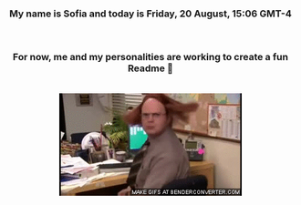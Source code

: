 


<div align="center">
<h3 >My name is Sofia and today is Friday, 20 August, 15:06 GMT-4</h3><br>
<h3 >For now, me and my personalities are working to create a fun Readme 👋
</h3><br>
<img src='img/dwight.gif' alt='working...'/>
</div>
